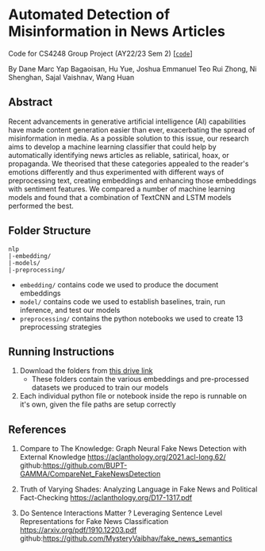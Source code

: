 # Automated Detection of Misinformation in News Articles

Code for CS4248 Group Project (AY22/23 Sem 2) [[`code`](https://github.com/DaneMarc/nlp-news-reliability-classification)]

By Dane Marc Yap Bagaoisan, Hu Yue, Joshua Emmanuel Teo Rui Zhong, Ni Shenghan, Sajal Vaishnav, Wang Huan

## Abstract

Recent advancements in generative artificial intelligence (AI) capabilities have made content generation easier than ever, exacerbating the spread of misinformation in media. As a possible solution to this issue, our research aims to develop a machine learning classifier that could help by automatically identifying news articles as reliable, satirical, hoax, or propaganda. We theorised that these categories appealed to the reader's emotions differently and thus experimented with different ways of preprocessing text, creating embeddings and enhancing those embeddings with sentiment features. We compared a number of machine learning models and found that a combination of TextCNN and LSTM models performed the best.

## Folder Structure

```
nlp
|-embedding/
|-models/
|-preprocessing/
```

- `embedding/` contains code we used to produce the document embeddings 
- `model/` contains code we used to establish baselines, train, run inference, and test our models  
- `preprocessing/` contains the python notebooks we used to create 13 preprocessing strategies

## Running Instructions
1. Download the folders from [this drive link](https://drive.google.com/drive/folders/1GowTReLmoK986WR57DZgLZlLADET-l3l)
    - These folders contain the various embeddings and pre-processed datasets we produced to train our models
2. Each individual python file or notebook inside the repo is runnable on it's own, given the file paths are setup correctly


## References
1. Compare to The Knowledge: Graph Neural Fake News Detection with External Knowledge
https://aclanthology.org/2021.acl-long.62/
github:https://github.com/BUPT-GAMMA/CompareNet_FakeNewsDetection

2. Truth of Varying Shades: Analyzing Language in Fake News
and Political Fact-Checking
https://aclanthology.org/D17-1317.pdf

3. Do Sentence Interactions Matter ? Leveraging Sentence Level Representations for Fake News Classification
https://arxiv.org/pdf/1910.12203.pdf
github:https://github.com/MysteryVaibhav/fake_news_semantics

